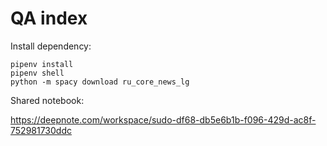 # QA index

Install dependency:

```
pipenv install
pipenv shell
python -m spacy download ru_core_news_lg
```



Shared notebook:

https://deepnote.com/workspace/sudo-df68-db5e6b1b-f096-429d-ac8f-752981730ddc


